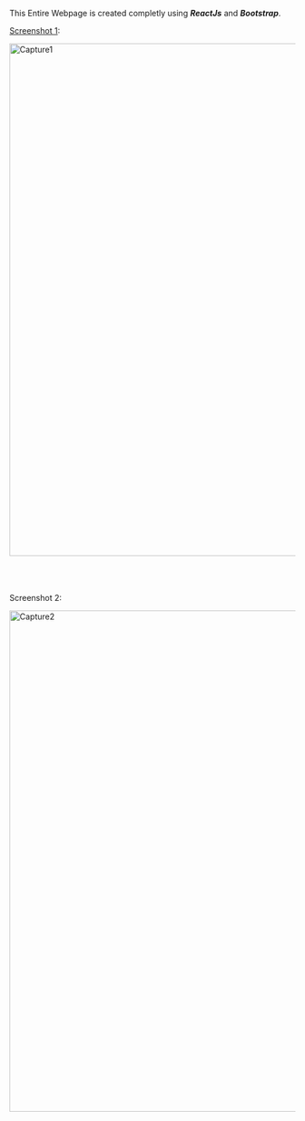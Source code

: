 This Entire Webpage is created completly using <strong> <em>ReactJs</em></strong> and <strong><em>Bootstrap</em></strong>.

<u>Screenshot 1</u>:

<img width="902" alt="Capture1" src="https://user-images.githubusercontent.com/60129101/90599714-f66f4f00-e212-11ea-96f1-89eaf191ada8.PNG">

<br/><br/><br/>
Screenshot 2:

<img width="882" alt="Capture2" src="https://user-images.githubusercontent.com/60129101/90599717-f8d1a900-e212-11ea-8ca9-d8a2baf8324f.PNG">
